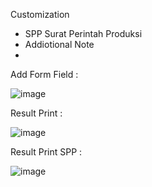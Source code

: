 Customization 
- SPP Surat Perintah Produksi
- Addiotional Note
- 
Add Form Field :

![image](https://user-images.githubusercontent.com/7802565/119314517-084cb980-bc9f-11eb-92d3-d088925908c3.png)


Result Print :


![image](https://user-images.githubusercontent.com/7802565/119314673-33370d80-bc9f-11eb-8584-16bd9a4e85b4.png)

Result Print SPP :


![image](https://user-images.githubusercontent.com/7802565/119316830-9d50b200-bca1-11eb-8348-345d10ad42d5.png)
